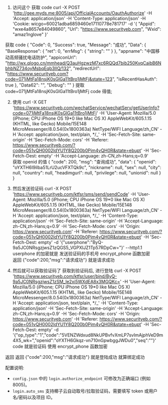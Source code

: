 1. 访问这个 获取 code
   curl -X POST 'http://gee.myds.me:8005/api/OfficialAccounts/OauthAuthorize' -H 'Accept: application/json' -H 'Content-Type: application/json' -H 'Cookie: wicgo=60021adba6859460e17110778e781717' -d '{
   "Appid": "wxe4a8657e84049860",
   "Url": "https://www.securityeb.com",
   "Wxid": "amaz1nglove"
   }'

获取 code {
"Code": 0,
"Success": true,
"Message": "成功",
"Data": {
"BaseResponse": {
"ret": 0,
"errMsg": {
"string": ""
}
},
"appname": "中国移动高频骚扰电话防护",
"appiconUrl": "http://wx.qlogo.cn/mmhead/Q3auHgzwzM7xc6RQQd7bib250KvqCaibB6NbhbNZ734oyMsbqEqb3IIQ/132",
"redirectUrl": "https://www.securityeb.com?code=071jMtFa18nsjK0sGlGa11tBro1jMtFj&state=123",
"isRecentHasAuth": true
},
"Data62": "",
"Debug": ""
}
提取 code=071jMtFa18nsjK0sGlGa11tBro1jMtFj code 得值;

2. 使用 curl -X GET 'https://www.securityeb.com/wechatService/wechatServ/getUserInfo?code=071jMtFa18nsjK0sGlGa11tBro1jMtFj' -H 'User-Agent: Mozilla/5.0 (iPhone; CPU iPhone OS 19*0 like Mac OS X) AppleWebKit/605.1.15 (KHTML, like Gecko) Mobile/15E148 MicroMessenger/8.0.54(0x1800363a) NetType/WIFI Language/zh_CN' -H 'Accept: application/json, text/plain, */\_' -H 'Sec-Fetch-Site: same-origin' -H 'Sec-Fetch-Mode: cors' -H 'Referer: https://www.securityeb.com/?code=051vQH0002IdYU1Y8Q200b0Pjm4vQH0R&state=ebupt' -H 'Sec-Fetch-Dest: empty' -H 'Accept-Language: zh-CN,zh-Hans;q=0.9'  
   获取 openid 的值 {
   "code": 200,
   "msg": "查询成功",
   "data": {
   "openid": "oYXTH6I9ilba51LrU2ucVFXTQk9c",
   "nickname": null,
   "sex": null,
   "city": null,
   "country": null,
   "headimgurl": null,
   "privilege": null,
   "unionid": null
   }
   }

3. 然后发送验证码 curl -X POST 'https://www.securityeb.com/ktfsr/sms/send/sendCode' -H 'User-Agent: Mozilla/5.0 (iPhone; CPU iPhone OS 19*0 like Mac OS X) AppleWebKit/605.1.15 (KHTML, like Gecko) Mobile/15E148 MicroMessenger/8.0.54(0x1800363a) NetType/WIFI Language/zh_CN' -H 'Accept: application/json, text/plain, */\_' -H 'Content-Type: application/json' -H 'Sec-Fetch-Site: same-origin' -H 'Accept-Language: zh-CN,zh-Hans;q=0.9' -H 'Sec-Fetch-Mode: cors' -H 'Origin: https://www.securityeb.com' -H 'Referer: https://www.securityeb.com/?code=051vQH0002IdYU1Y8Q200b0Pjm4vQH0R&state=ebupt' -H 'Sec-Fetch-Dest: empty' -d '{"userphone":"ByQ-9a5JC0NRsgzjwsZ1zQGS5_VGPXIJZ1Tp57RDpCw="}' --http1.1
   userphone 的加密就是 发送验证码的手机号 encrypt_phone 函数加密  
   返回 {"code":200,"msg":"请求成功"} 就是请求成功

4. 然后就可以获取验证码了 获取到验证码后, 进行登陆 curl -X POST 'https://www.securityeb.com/ktfsr/user/bind/ByQ-9a5JC0NRsgzjwsZ1zSM_Ie2xi5WXdEA8x3MGQKc=' -H 'User-Agent: Mozilla/5.0 (iPhone; CPU iPhone OS 19*0 like Mac OS X) AppleWebKit/605.1.15 (KHTML, like Gecko) Mobile/15E148 MicroMessenger/8.0.54(0x1800363a) NetType/WIFI Language/zh_CN' -H 'Accept: application/json, text/plain, */\_' -H 'Content-Type: application/json' -H 'Sec-Fetch-Site: same-origin' -H 'Accept-Language: zh-CN,zh-Hans;q=0.9' -H 'Sec-Fetch-Mode: cors' -H 'Origin: https://www.securityeb.com' -H 'Referer: https://www.securityeb.com/?code=051vQH0002IdYU1Y8Q200b0Pjm4vQH0R&state=ebupt' -H 'Sec-Fetch-Dest: empty' -d '{"op_type":"1","code":"5VENZWdxud8NkUPBvfvXmLP7svImAjphVeD9m4X5_wk=","openid":"oYXTH6Gkqz-vn710nGpwbggJWDu0","seq":""}'
   code 就是验证码 使用 encrypt_phone 函数加密

返回 返回 {"code":200,"msg":"请求成功"} 就是登陆成功 就算绑定成功

配置说明:

- `config.json` 中的 `login.authorize_endpoint` 可修改为正确端口 (例如 8005)。
- `login.auto_sms` 支持椰子云自动取号/拉取验证码，需要填写 token 或用户名/密码以及项目 ID。
